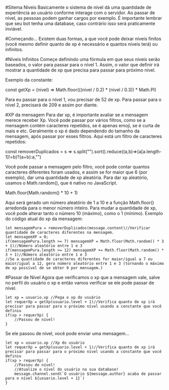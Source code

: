 #Sitema Níveis
Basicamente o sistema de nível dá uma quantidade de experiência ao usuário conforme interage com o servidor. Ao passar de nível, as pessoas podem ganhar cargos por exemplo. É importante lembrar que seu bot tenha uma database, caso contrário isso será praticamente inviável.

#Começando...
Existem duas formas, a que você pode deixar níveis finitos (você mesmo definir quanto de xp é necessário e quantos níveis terá) ou infinitos.

#Níveis Infinitos
Começe definindo uma fórmula em que seus níveis serão baseados, o valor para passar para o nível 1. Assim, o valor que definir irá mostrar a quantidade de xp que precisa para passar para próximo nível.

Exemplo da constante:

const getXp = (nivel) => Math.floor(((nivel / 0.2) * (nivel / 0.3)) * Math.PI)

Para eu passar para o nível 1, vou precisar de 52 de xp. Para passar para o nível 2, precisará de 209 e assim por diante.

#XP da mensagem
Para dar xp, é importante avaliar se a mensagem merece receber Xp. Você pode passar por vários filtros, como se a mensagem contém caracteres repetidos, se é apenas emoji, se é curta de mais e etc. Geralmente o xp é dado dependendo do tamanho da mensagem, após passar por esses filtros. Aqui está um filtro de caracteres repetidos:

const removerDuplicados = s => s.split("").sort().reduce((a,b)=>(a[a.length-1]!=b)?(a+b):a,"")

Você pode passar a mensagem pelo filtro, você pode contar quantos caracteres diferentes foram usados, e assim se for maior que 6 (por exemplo), dar uma quantidade de xp aleatória.
Para dar xp aleatório, usamos o Math.random(), que é nativo no JavaScript.

Math.floor(Math.random() * 10 + 1)

Aqui será gerado um número aleatório de 1 a 10 e a função Math.floor() arredonda para o menor número inteiro. Para mudar a quantidade de xp, você pode alterar tanto o número 10 (máximo), como o 1 (mínimo). 
Exemplo do código atual do xp da mensagem:

	let mensagemPura = removerDuplicados(message.content)//Verificar quantidade de caracteres diferentes na mensagem.
	let mensagemXP = 0;
	if(mensagemPura.length >= 7) mensagemXP = Math.floor(Math.random() * 3 + 1)//Número aleatório entre 1 e 3
	if(mensagemPura.length >= 12) mensagemXP += Math.floor(Math.random() * 3 + 1)//Número aleatório entre 1 e 3
    //Se a quantidade de caracteres diferentes for maior/igual a 7 ou maior/igual a 12, gera número aleatório entre 1 e 3 (tornando o máximo de xp possível de se obter 9 por mensagem.)

#Passar de Nível
Agora que verificamos o xp que a mensagem vale, salve no perfil do usuário o xp e então vamos verificar se ele pode passar de nível.

    let xp = usuario.xp //Pega o xp do usuário
    let requerXp = getXp(usuario.level + 1)//Verifica quanto de xp irá precisar para passar para o próximo nível usando a constante que você definiu
    if(xp > requerXp) {
        //Passou de nível!
    }

Se ele passou de nível, você pode enviar uma mensagem...

    let xp = usuario.xp //Xp do usuário
    let requerXp = getXp(usuario.level + 1)//Verifica quanto de xp irá precisar para passar para o próximo nível usando a constante que você definiu
    if(xp > requerXp) {
        //Passou de nível!
        //Atualize o nível do usuário na sua database!
        message.channel.send(`O usuário ${message.author} acaba de passar para o nível ${usuario.level + 1}`)
    }
